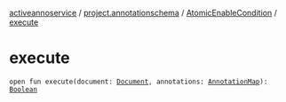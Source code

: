 [activeannoservice](../../index.md) / [project.annotationschema](../index.md) / [AtomicEnableCondition](index.md) / [execute](./execute.md)

# execute

`open fun execute(document: `[`Document`](../../document/-document/index.md)`, annotations: `[`AnnotationMap`](../../document.annotation/-annotation-map.md)`): `[`Boolean`](https://kotlinlang.org/api/latest/jvm/stdlib/kotlin/-boolean/index.html)